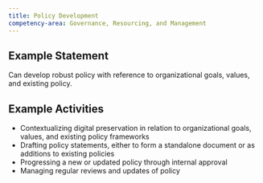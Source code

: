```yaml
---
title: Policy Development
competency-area: Governance, Resourcing, and Management
---
```

## Example Statement

Can develop robust policy with reference to organizational goals, values, and existing policy.

## Example Activities

- Contextualizing digital preservation in relation to organizational goals, values, and existing policy frameworks
- Drafting policy statements, either to form a standalone document or as additions to
existing policies
- Progressing a new or updated policy through internal approval
- Managing regular reviews and updates of policy
